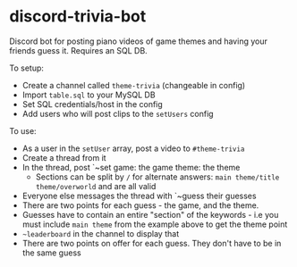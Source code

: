 # discord-trivia-bot

Discord bot for posting piano videos of game themes and having your friends guess it. Requires an SQL DB.

To setup:
- Create a channel called `theme-trivia` (changeable in config)
- Import `table.sql` to your MySQL DB
- Set SQL credentials/host in the config
- Add users who will post clips to the `setUsers` config

To use:
- As a user in the `setUser` array, post a video to `#theme-trivia`
- Create a thread from it
- In the thread, post `~set game: the game theme: the theme
  - Sections can be split by `/` for alternate answers: `main theme/title theme/overworld` and are all valid
- Everyone else messages the thread with `~guess their guesses
- There are two points for each guess - the game, and the theme.
- Guesses have to contain an entire "section" of the keywords - i.e you must include `main theme` from the example above to get the theme point
- `~leaderboard` in the channel to display that
- There are two points on offer for each guess. They don't have to be in the same guess
